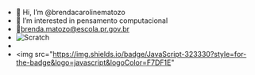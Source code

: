 - 👋 Hi, I’m @brendacarolinematozo
- 👀 I’m interested in  pensamento computacional
-  📧brenda.matozo@escola.pr.gov.br
-  ![Scratch](https://img.shields.io/badge/Scratch-4D97FF?style=for-the-badge&logo=Scratch&logoColor=white)
-
-  <img src="https://img.shields.io/badge/JavaScript-323330?style=for-the-badge&logo=javascript&logoColor=F7DF1E"



<!---
brendacarolinematozo/brendacarolinematozo is a ✨ special ✨ repository because its `README.md` (this file) appears on your GitHub profile.
You can click the Preview link to take a look at your changes.
--->
